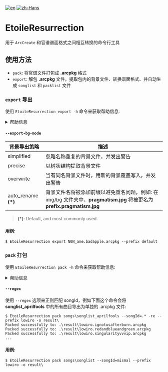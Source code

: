 <p align="right">

[![en](https://img.shields.io/badge/lang-en-blue.svg)](README.md)
[![zh-Hans](https://img.shields.io/badge/lang-zh--Hans-red.svg)](README.zh-Hans.md)

</p>

# EtoileResurrection

用于 `ArcCreate` 和官谱谱面格式之间相互转换的命令行工具

## 使用方法

- `pack`: 将官谱文件打包成 **.arcpkg** 格式
- `export`: 解包 **.arcpkg** 文件，提取包内的背景文件、转换谱面格式、并自动生成 `songlist` 和 `packlist` 文件

### `export` 导出

使用 `EtoileResurrection export -h` 命令来获取帮助信息:

<details><summary>帮助信息</summary>

```
Usage: EtoileResurrection export [<options>] [<arcpkgs>]...

Options:
  -p, --prefix=<text>       曲目名称的前缀，用于对背景文件的自动重命名
  --export-bg-mode, --mode=(simplified|precise|overwrite|auto_rename)
                            请看下表
  -s, --pack, --set=<text>  导出到的目标曲包，默认为 single，即单曲曲包
  -v, --version=<text>      曲目更新版本，默认为 1.0
  -t, --time=<text>         曲目添加的日期，默认为系统当前时间，格式为 Unix 时间戳
  -o, --output=<path>       导出路径，默认为当前目录下的 result 文件夹内
  -h, --help                显示此信息并退出

Arguments:
  <arcpkgs>  要导出的单个 .arcpkg 文件路径

```

</details>

#### `--export-bg-mode`

| 背景导出策略               | 描述                                                                                      |
|----------------------|-----------------------------------------------------------------------------------------|
| simplified           | 忽略名称重复的背景文件，并发出警告                                                                       |
| precise              | 以树状结构提取背景文件                                                                             |
| overwrite            | 当有同名背景文件时，用新的背景覆盖写入，并发出警告                                                               |
| auto_rename __(\*)__ | 背景文件名将被添加前缀以避免重名问题，例如: 在 img/bg 文件夹中，**pragmatism.jpg** 将被更名为 **prefix.pragmatism.jpg** |

> __(\*)__: Default, and most commonly used.

#### 用例:

```
$ EtoileResurrection export N0N_ame.badapple.arcpkg --prefix default 
```

### `pack` 打包

使用 `EtoileResurrection pack -h` 命令来获取帮助信息:

<details><summary>帮助信息</summary>

```
Usage: EtoileResurrection pack [<options>] <songlist>

Options:
  -o, --outputDir=<path>     打包结果的输出目录，默认为当前目录
  -p, --prefix=<text>        曲目名称的前缀
  -s, --songId, --id=<text>  要打包的曲目 songId，必须存在于 songlist 中
  -re, --regex / --noregex   使用正则匹配 songId
  -h, --help                 显示此信息并退出

Arguments:
  <songlist>  要导出的曲目的 songlist 文件路径

```

</details>

#### `--regex`

使用 `--regex` 选项来正则匹配 songId，例如下面这个命令会将 **songlist_aprilfools** 中的所有曲目导出为单独的 .arcpkg 文件:

```
$ EtoileResurrection pack songs\songlist_aprilfools --songId=.* -re --prefix lowiro -o result\
Packed successfully to: .\result\lowiro.ignotusafterburn.arcpkg
Packed successfully to: .\result\lowiro.redandblueandgreen.arcpkg
Packed successfully to: .\result\lowiro.singularityvvvip.arcpkg
...
```

#### 用例:

```
$ EtoileResurrection pack songs\songlist --songId=mismal --prefix lowiro -o result\
```